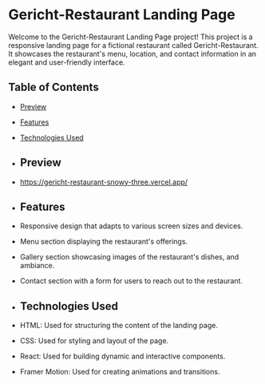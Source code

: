 # Gericht-Restaurant Landing Page

Welcome to the Gericht-Restaurant Landing Page project! This project is a responsive landing page for a fictional restaurant called Gericht-Restaurant.
It showcases the restaurant's menu, location, and contact information in an elegant and user-friendly interface.

## Table of Contents

- [Preview](#preview)
- [Features](#features)
- [Technologies Used](#technologies-used)

- ## Preview

- https://gericht-restaurant-snowy-three.vercel.app/

- ## Features

- Responsive design that adapts to various screen sizes and devices.
- Menu section displaying the restaurant's offerings.
- Gallery section showcasing images of the restaurant's dishes, and ambiance.
- Contact section with a form for users to reach out to the restaurant.

- ## Technologies Used

- HTML: Used for structuring the content of the landing page.
- CSS: Used for styling and layout of the page.
- React: Used for building dynamic and interactive components.
- Framer Motion: Used for creating animations and transitions.
